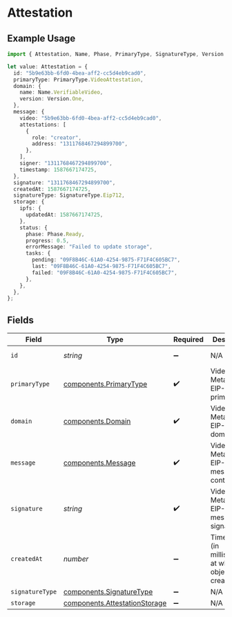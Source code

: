 # Attestation

## Example Usage

```typescript
import { Attestation, Name, Phase, PrimaryType, SignatureType, Version } from "livepeer/models/components";

let value: Attestation = {
  id: "5b9e63bb-6fd0-4bea-aff2-cc5d4eb9cad0",
  primaryType: PrimaryType.VideoAttestation,
  domain: {
    name: Name.VerifiableVideo,
    version: Version.One,
  },
  message: {
    video: "5b9e63bb-6fd0-4bea-aff2-cc5d4eb9cad0",
    attestations: [
      {
        role: "creator",
        address: "1311768467294899700",
      },
    ],
    signer: "1311768467294899700",
    timestamp: 1587667174725,
  },
  signature: "1311768467294899700",
  createdAt: 1587667174725,
  signatureType: SignatureType.Eip712,
  storage: {
    ipfs: {
      updatedAt: 1587667174725,
    },
    status: {
      phase: Phase.Ready,
      progress: 0.5,
      errorMessage: "Failed to update storage",
      tasks: {
        pending: "09F8B46C-61A0-4254-9875-F71F4C605BC7",
        last: "09F8B46C-61A0-4254-9875-F71F4C605BC7",
        failed: "09F8B46C-61A0-4254-9875-F71F4C605BC7",
      },
    },
  },
};
```

## Fields

| Field                                                                          | Type                                                                           | Required                                                                       | Description                                                                    | Example                                                                        |
| ------------------------------------------------------------------------------ | ------------------------------------------------------------------------------ | ------------------------------------------------------------------------------ | ------------------------------------------------------------------------------ | ------------------------------------------------------------------------------ |
| `id`                                                                           | *string*                                                                       | :heavy_minus_sign:                                                             | N/A                                                                            | 5b9e63bb-6fd0-4bea-aff2-cc5d4eb9cad0                                           |
| `primaryType`                                                                  | [components.PrimaryType](../../models/components/primarytype.md)               | :heavy_check_mark:                                                             | Video Metadata EIP-712 primaryType                                             | VideoAttestation                                                               |
| `domain`                                                                       | [components.Domain](../../models/components/domain.md)                         | :heavy_check_mark:                                                             | Video Metadata EIP-712 domain                                                  |                                                                                |
| `message`                                                                      | [components.Message](../../models/components/message.md)                       | :heavy_check_mark:                                                             | Video Metadata EIP-712 message content                                         |                                                                                |
| `signature`                                                                    | *string*                                                                       | :heavy_check_mark:                                                             | Video Metadata EIP-712 message signature                                       | 1311768467294899700                                                            |
| `createdAt`                                                                    | *number*                                                                       | :heavy_minus_sign:                                                             | Timestamp (in milliseconds) at which the object was created                    | 1587667174725                                                                  |
| `signatureType`                                                                | [components.SignatureType](../../models/components/signaturetype.md)           | :heavy_minus_sign:                                                             | N/A                                                                            | eip712                                                                         |
| `storage`                                                                      | [components.AttestationStorage](../../models/components/attestationstorage.md) | :heavy_minus_sign:                                                             | N/A                                                                            |                                                                                |